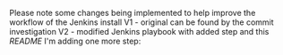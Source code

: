 Please note some changes being implemented to help improve the workflow of the Jenkins install
V1 - original can be found by the commit investigation
V2 - modified Jenkins playbook with added step and this *README* 
I'm adding one more step:
```
